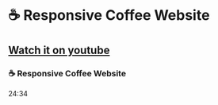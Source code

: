 # ☕ Responsive Coffee Website
## [Watch it on youtube](https://youtu.be/kObf5-dJMpw)
### ☕ Responsive Coffee Website

24:34
